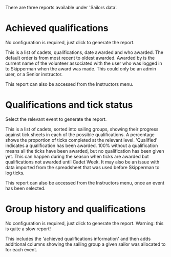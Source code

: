 There are three reports available under 'Sailors data'. 

# Achieved qualifications

No configuration is required, just click to generate the report.

This is a list of cadets, qualifications, date awarded and who awarded. The default order is from most recent to oldest awarded. Awarded by is the current name of the volunteer associated with the user who was logged in to Skipperman when the award was made. This could only be an admin user, or a Senior instructor.  

This report can also be accessed from the Instructors menu.

# Qualifications and tick status

Select the relevant event to generate the report.

This is a list of cadets, sorted into sailing groups, showing their progress against tick sheets in each of the possible qualifications. A percentage shows the proportion of ticks completed at the relevant level. 'Qualified' indicates a qualification has been awarded. 100% without a qualification means all the ticks have been awarded, but no qualification has been given yet. This can happen during the season when ticks are awarded but qualifications not awarded until Cadet Week. It may also be an issue with data imported from the spreadsheet that was used before Skipperman to log ticks.

This report can also be accessed from the Instructors menu, once an event has been selected.

# Group history and qualifications

No configuration is required, just click to generate the report. Warning: this is quite a slow report!

This includes the 'achieved qualifications information' and then adds additional columns showing the sailing group a given sailor was allocated to for each event.
